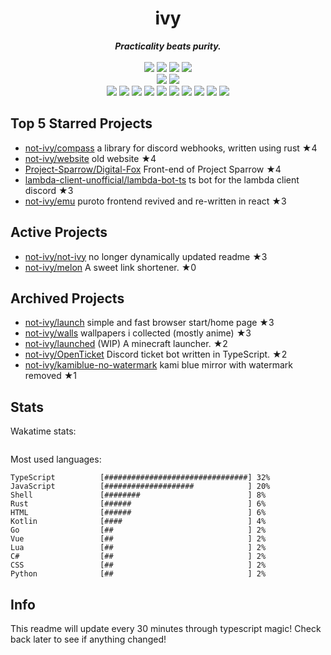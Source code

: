 <!-- deno-fmt-ignore-file -->
<h1 align="center">ivy</h1>
<div align="center">
  <b><i>Practicality beats purity.</i></b>
  <br />
  <br />
  <img src="https://img.shields.io/badge/-Vim-%23ffaaea?logo=Vim&labelColor=4c566a" />
  <img src="https://img.shields.io/badge/-CLion-%23ec91d8?logo=CLion&labelColor=4c566a" />
  <img src="https://img.shields.io/badge/-IntellJ IDEA-%23ffd3da?logo=IntelliJIDEA&labelColor=4c566a" />
  <img src="https://img.shields.io/badge/-Visual Studio Code-%23ffb4ed?logo=VisualStudioCode&labelColor=4c566a" />
  <br />
  <img src="https://img.shields.io/badge/-macOS-%23f4d3d5?logo=macOS&labelColor=4c566a" />
  <img src="https://img.shields.io/badge/-Linux-%23e9d3d0?logo=Linux&labelColor=4c566a" />
  <br />
<img src="https://img.shields.io/badge/-Rust-d8e2dc" />
<img src="https://img.shields.io/badge/-JavaScript-fec89a" />
<img src="https://img.shields.io/badge/-TypeScript-fae1dd" />
<img src="https://img.shields.io/badge/-other-ffd7ba" />
<img src="https://img.shields.io/badge/-Go-f8edeb" />
<img src="https://img.shields.io/badge/-Shell-e8e8e4" />
<img src="https://img.shields.io/badge/-Kotlin-fcd5ce" />
<img src="https://img.shields.io/badge/-Vue-fec5bb" />
<img src="https://img.shields.io/badge/-HTML-ece4db" />
<img src="https://img.shields.io/badge/-Lua-ffe5d9" />
  <br />
</div>

## Top 5 Starred Projects

- [not-ivy/compass](https://github.com/not-ivy/compass) a library for discord webhooks, written using rust ★4
- [not-ivy/website](https://github.com/not-ivy/website) old website ★4
- [Project-Sparrow/Digital-Fox](https://github.com/Project-Sparrow/Digital-Fox) Front-end of Project Sparrow ★4
- [lambda-client-unofficial/lambda-bot-ts](https://github.com/lambda-client-unofficial/lambda-bot-ts) ts bot for the lambda client discord ★3
- [not-ivy/emu](https://github.com/not-ivy/emu) puroto frontend revived and re-written in react ★3

## Active Projects

- [not-ivy/not-ivy](https://github.com/not-ivy/not-ivy) no longer dynamically updated readme ★3
- [not-ivy/melon](https://github.com/not-ivy/melon) A sweet link shortener. ★0

## Archived Projects

- [not-ivy/launch](https://github.com/not-ivy/launch) simple and fast browser start/home page ★3
- [not-ivy/walls](https://github.com/not-ivy/walls) wallpapers i collected (mostly anime) ★3
- [not-ivy/launched](https://github.com/not-ivy/launched) (WIP) A minecraft launcher. ★2
- [not-ivy/OpenTicket](https://github.com/not-ivy/OpenTicket) Discord ticket bot written in TypeScript. ★2
- [not-ivy/kamiblue-no-watermark](https://github.com/not-ivy/kamiblue-no-watermark) kami blue mirror with watermark removed ★1

## Stats

Wakatime stats:
```

```

Most used languages:
```
TypeScript          [################################] 32%
JavaScript          [####################            ] 20%
Shell               [########                        ] 8%
Rust                [######                          ] 6%
HTML                [######                          ] 6%
Kotlin              [####                            ] 4%
Go                  [##                              ] 2%
Vue                 [##                              ] 2%
Lua                 [##                              ] 2%
C#                  [##                              ] 2%
CSS                 [##                              ] 2%
Python              [##                              ] 2%
```

## Info

This readme will update every 30 minutes through typescript magic! Check back later to see if anything changed!
